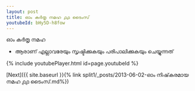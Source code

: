 ```yaml
---
layout: post
title: ഓം കർതൃ നമഹ ൧൧ ടൈംസ്
youtubeId: bHy5D-h8fow
---
```

 
 
 ഓം കർതൃ നമഹ 
 
 -  ആരാണ് എല്ലാവരേയും സൃഷ്ടിക്കുകയും പരിപാലിക്കുകയും ചെയ്യുന്നത് 
 
  
 
  
 
 
 
 
 
 


{% include youtubePlayer.html id=page.youtubeId %}
 
[Next]({{ site.baseurl }}{% link  split1/_posts/2013-06-02-ഓം നിഷ്‌കരമായ നമഹ ൧൧ ടൈംസ്.md%})
 
